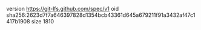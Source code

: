 version https://git-lfs.github.com/spec/v1
oid sha256:2623d7f7a646397828d1354bcb43361d645a679211f91a3432af47c1417b1908
size 1810
